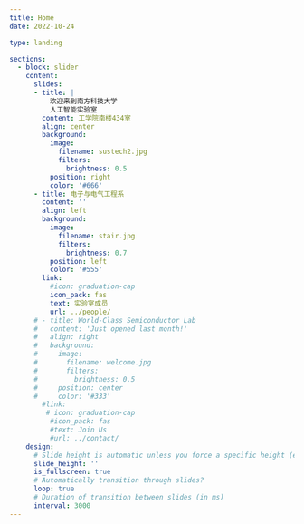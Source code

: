 ```yaml
---
title: Home
date: 2022-10-24

type: landing

sections:
  - block: slider
    content:
      slides:
      - title: |
          欢迎来到南方科技大学     
          人工智能实验室
        content: 工学院南楼434室
        align: center
        background:
          image:
            filename: sustech2.jpg
            filters:
              brightness: 0.5
          position: right
          color: '#666'
      - title: 电子与电气工程系
        content: ''
        align: left
        background:
          image:
            filename: stair.jpg
            filters:
              brightness: 0.7
          position: left
          color: '#555'
        link:
          #icon: graduation-cap
          icon_pack: fas
          text: 实验室成员
          url: ../people/
      # - title: World-Class Semiconductor Lab
      #   content: 'Just opened last month!'
      #   align: right
      #   background:
      #     image:
      #       filename: welcome.jpg
      #       filters:
      #         brightness: 0.5
      #     position: center
      #     color: '#333'
        #link:
         # icon: graduation-cap
          #icon_pack: fas
          #text: Join Us
          #url: ../contact/
    design:
      # Slide height is automatic unless you force a specific height (e.g. '400px')
      slide_height: ''
      is_fullscreen: true
      # Automatically transition through slides?
      loop: true
      # Duration of transition between slides (in ms)
      interval: 3000
---
```

